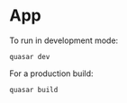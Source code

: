 # App

To run in development mode:
```
quasar dev
```

For a production build:
```
quasar build
```
